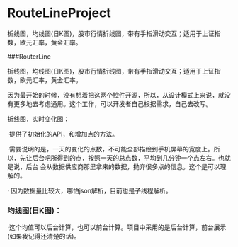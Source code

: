 # RouteLineProject
折线图，均线图(日K图)，股市行情折线图，带有手指滑动交互；适用于上证指数，欧元汇率，黄金汇率。

###RouterLine

折线图，均线图(日K图)，股市行情折线图，带有手指滑动交互；适用于上证指数，欧元汇率，黄金汇率。

因为最开始的时候，没有想着把这两个控件开源，所以，从设计模式上来说，就没有更多地去考虑通用。这个工作，可以开发者自己根据需求，自己去改写。

折线图，实时变化图：

·提供了初始化的API，和增加点的方法。

·需要说明的是，一天的变化的点数，不可能全部描绘到手机屏幕的宽度上。所以，先让后台吧所得到的点，按照一天的总点数，平均到几分钟一个点左右。也就是说，后台 会从数据供应商那里拿来的数据，抛弃很多点的信息。这个是可以理解的。

· 因为数据量比较大，哪怕json解析，目前也是子线程解析。

### 均线图(日K图)：

·这个均值可以后台计算，也可以前台计算。项目中采用的是后台计算，前台展示(如果我记得还清楚的话)。
